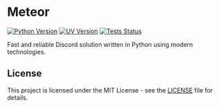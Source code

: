 # Meteor

[![Python Version](https://img.shields.io/badge/python-3.13.2-3d93d4.svg?logo=python&logoColor=959da5&labelColor=2f343b)](https://www.python.org/downloads/release/python-3132)
[![UV Version](https://img.shields.io/badge/managed%20with-uv-df5fe8.svg?logo=uv&logoColor=959da5&labelColor=2f343b)](https://docs.astral.sh/uv)
[![Tests Status](https://github.com/feenko/meteor/actions/workflows/ci.yml/badge.svg)](https://github.com/feenko/meteor/actions/workflows/ci.yml)

Fast and reliable Discord solution written in Python using modern technologies.

## License

This project is licensed under the MIT License - see the [LICENSE](LICENSE) file for details.
